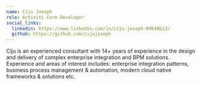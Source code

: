 ```yaml
--- 
name: Ciju Joseph
role: Activiti Core Developer
social_links:
  linkedin: https://www.linkedin.com/in/ciju-joseph-09648b13/
  github: https://github.com/cijujoseph
---
```

Ciju is an experienced consultant with 14+ years of experience in the design and delivery of complex enterprise integration and BPM solutions. Experience and areas of interest includes: enterprise integration patterns, business process management & automation, modern cloud native frameworks & solutions etc.
